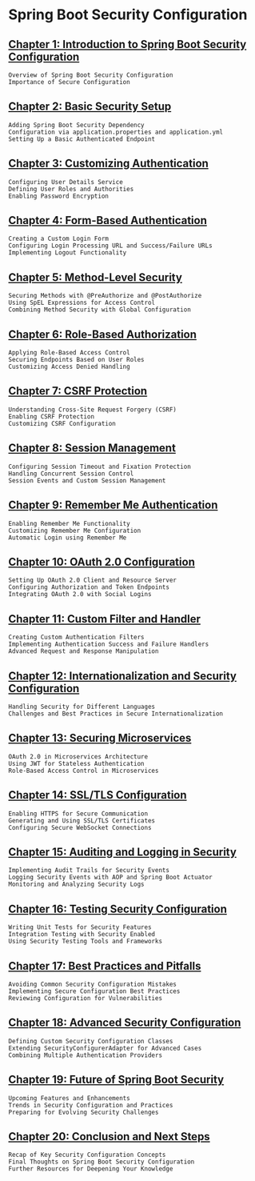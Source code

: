 # Spring Boot Security Configuration

## [Chapter 1: Introduction to Spring Boot Security Configuration](https://learn.blitzbudget.com/coding/backend/java/springboot/spring-boot-security-configuration/chapter-1-introduction-to-spring-boot-security-configuration.json)

    Overview of Spring Boot Security Configuration
    Importance of Secure Configuration

## [Chapter 2: Basic Security Setup](https://learn.blitzbudget.com/coding/backend/java/springboot/spring-boot-security-configuration/chapter-2-basic-security-setup-in-spring-boot.json)

    Adding Spring Boot Security Dependency
    Configuration via application.properties and application.yml
    Setting Up a Basic Authenticated Endpoint

## [Chapter 3: Customizing Authentication](https://learn.blitzbudget.com/coding/backend/java/springboot/spring-boot-security-configuration/chapter-3-customizing-authentication-in-spring-boot.json)

    Configuring User Details Service
    Defining User Roles and Authorities
    Enabling Password Encryption

## [Chapter 4: Form-Based Authentication](https://learn.blitzbudget.com/coding/backend/java/springboot/spring-boot-security-configuration/chapter-4-form-based-authentication-in-spring-boot.json)

    Creating a Custom Login Form
    Configuring Login Processing URL and Success/Failure URLs
    Implementing Logout Functionality

## [Chapter 5: Method-Level Security](https://learn.blitzbudget.com/coding/backend/java/springboot/spring-boot-security-configuration/chapter-5-method-level-security-in-spring-boot.json)

    Securing Methods with @PreAuthorize and @PostAuthorize
    Using SpEL Expressions for Access Control
    Combining Method Security with Global Configuration

## [Chapter 6: Role-Based Authorization](https://learn.blitzbudget.com/coding/backend/java/springboot/spring-boot-security-configuration/chapter-6-role-based-authorization-in-spring-boot.json)

    Applying Role-Based Access Control
    Securing Endpoints Based on User Roles
    Customizing Access Denied Handling

## [Chapter 7: CSRF Protection](https://learn.blitzbudget.com/coding/backend/java/springboot/spring-boot-security-configuration/chapter-7-csrf-protection-in-spring-boot.json)

    Understanding Cross-Site Request Forgery (CSRF)
    Enabling CSRF Protection
    Customizing CSRF Configuration

## [Chapter 8: Session Management](https://learn.blitzbudget.com/coding/backend/java/springboot/spring-boot-security-configuration/chapter-8-session-management-in-spring-boot.json)

    Configuring Session Timeout and Fixation Protection
    Handling Concurrent Session Control
    Session Events and Custom Session Management

## [Chapter 9: Remember Me Authentication](https://learn.blitzbudget.com/coding/backend/java/springboot/spring-boot-security-configuration/chapter-9-remember-me-authentication-in-spring-boot.json)

    Enabling Remember Me Functionality
    Customizing Remember Me Configuration
    Automatic Login using Remember Me

## [Chapter 10: OAuth 2.0 Configuration](https://learn.blitzbudget.com/coding/backend/java/springboot/spring-boot-security-configuration/chapter-10-oauth-20-configuration-in-spring-boot.json)

    Setting Up OAuth 2.0 Client and Resource Server
    Configuring Authorization and Token Endpoints
    Integrating OAuth 2.0 with Social Logins

## [Chapter 11: Custom Filter and Handler](https://learn.blitzbudget.com/coding/backend/java/springboot/spring-boot-security-configuration/chapter-11-custom-filters-and-handlers-in-spring-boot.json)

    Creating Custom Authentication Filters
    Implementing Authentication Success and Failure Handlers
    Advanced Request and Response Manipulation

## [Chapter 12: Internationalization and Security Configuration](https://learn.blitzbudget.com/coding/backend/java/springboot/spring-boot-security-configuration/chapter-12-internationalization-and-security-configuration-in-spring-boot.json)

    Handling Security for Different Languages
    Challenges and Best Practices in Secure Internationalization

## [Chapter 13: Securing Microservices](https://learn.blitzbudget.com/coding/backend/java/springboot/spring-boot-security-configuration/chapter-13-securing-microservices-in-spring-boot.json)

    OAuth 2.0 in Microservices Architecture
    Using JWT for Stateless Authentication
    Role-Based Access Control in Microservices

## [Chapter 14: SSL/TLS Configuration](https://learn.blitzbudget.com/coding/backend/java/springboot/spring-boot-security-configuration/chapter-14-ssltls-configuration-in-spring-boot.json)

    Enabling HTTPS for Secure Communication
    Generating and Using SSL/TLS Certificates
    Configuring Secure WebSocket Connections

## [Chapter 15: Auditing and Logging in Security](https://learn.blitzbudget.com/coding/backend/java/springboot/spring-boot-security-configuration/chapter-15-auditing-and-logging-in-security.json)

    Implementing Audit Trails for Security Events
    Logging Security Events with AOP and Spring Boot Actuator
    Monitoring and Analyzing Security Logs

## [Chapter 16: Testing Security Configuration](https://learn.blitzbudget.com/coding/backend/java/springboot/spring-boot-security-configuration/chapter-16-testing-security-configuration-in-spring-boot.json)

    Writing Unit Tests for Security Features
    Integration Testing with Security Enabled
    Using Security Testing Tools and Frameworks

## [Chapter 17: Best Practices and Pitfalls](https://learn.blitzbudget.com/coding/backend/java/springboot/spring-boot-security-configuration/chapter-17-best-practices-and-pitfalls-in-spring-boot-security-configuration.json)

    Avoiding Common Security Configuration Mistakes
    Implementing Secure Configuration Best Practices
    Reviewing Configuration for Vulnerabilities

## [Chapter 18: Advanced Security Configuration](https://learn.blitzbudget.com/coding/backend/java/springboot/spring-boot-security-configuration/chapter-18-advanced-security-configuration-in-spring-boot.json)

    Defining Custom Security Configuration Classes
    Extending SecurityConfigurerAdapter for Advanced Cases
    Combining Multiple Authentication Providers

## [Chapter 19: Future of Spring Boot Security](https://learn.blitzbudget.com/coding/backend/java/springboot/spring-boot-security-configuration/chapter-19-future-of-spring-boot-security.json)

    Upcoming Features and Enhancements
    Trends in Security Configuration and Practices
    Preparing for Evolving Security Challenges

## [Chapter 20: Conclusion and Next Steps](https://learn.blitzbudget.com/coding/backend/java/springboot/spring-boot-security-configuration/chapter-20-conclusion-and-next-steps-in-spring-boot-security-configuration.json)

    Recap of Key Security Configuration Concepts
    Final Thoughts on Spring Boot Security Configuration
    Further Resources for Deepening Your Knowledge